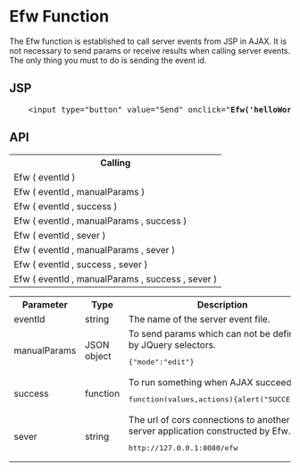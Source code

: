 <H1>Efw Function</H1>

The Efw function is established to call server events from JSP in AJAX.
It is not necessary to send params or receive results when calling server events.
The only thing you must to do is sending the event id.

<h2>JSP</h2>
<pre>
	&lt;input type=&quot;button&quot; value=&quot;Send&quot; onclick="<b>Efw('helloWorld_sendMessage')</b>"&gt;
</pre>
<h2>API</h2>

<table>
<tr><th>Calling</th></tr>
<tr><td>Efw ( eventId )</td></tr>
<tr><td>Efw ( eventId , manualParams )</td></tr>
<tr><td>Efw ( eventId , success )</td></tr>
<tr><td>Efw ( eventId , manualParams , success )</td></tr>
<tr><td>Efw ( eventId , sever )</td></tr>
<tr><td>Efw ( eventId , manualParams , sever )</td></tr>
<tr><td>Efw ( eventId , success , sever )</td></tr>
<tr><td>Efw ( eventId , manualParams , success , sever )</td></tr>
</table>

<table>
<tr><th>Parameter</th><th>Type</th><th>Description</th></tr>
<tr><td>eventId</td><td>string</td><td>The name of the server event file.</td></tr>
<tr><td>manualParams</td><td>JSON object</td><td>To send params which can not be defined by JQuery selectors. <pre>{"mode":"edit"}</td></tr>
<tr><td>success</td><td>function</td><td>To run something when AJAX succeeds. <pre>function(values,actions){alert("SUCCESS");}</pre></td></tr>
<tr><td>sever</td><td>string</td><td>The url of cors connections to another web server application constructed by Efw. <pre>http://127.0.0.1:8080/efw</pre></td></tr>
</table>
